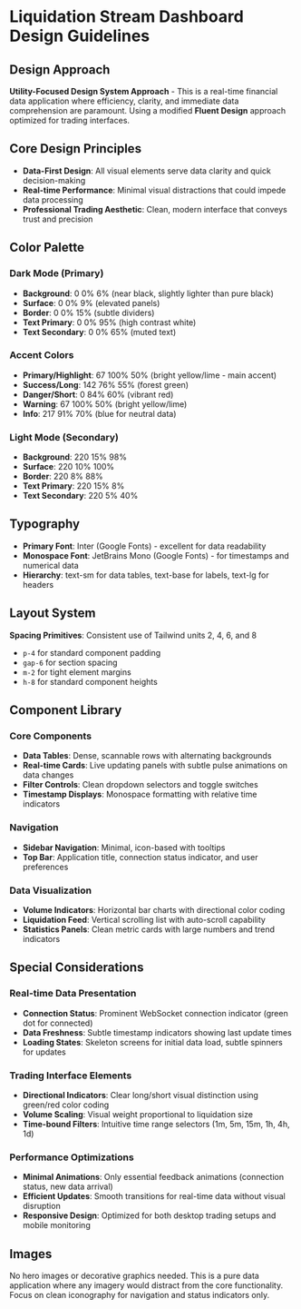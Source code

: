 # Liquidation Stream Dashboard Design Guidelines

## Design Approach
**Utility-Focused Design System Approach** - This is a real-time financial data application where efficiency, clarity, and immediate data comprehension are paramount. Using a modified **Fluent Design** approach optimized for trading interfaces.

## Core Design Principles
- **Data-First Design**: All visual elements serve data clarity and quick decision-making
- **Real-time Performance**: Minimal visual distractions that could impede data processing
- **Professional Trading Aesthetic**: Clean, modern interface that conveys trust and precision

## Color Palette

### Dark Mode (Primary)
- **Background**: 0 0% 6% (near black, slightly lighter than pure black)
- **Surface**: 0 0% 9% (elevated panels)
- **Border**: 0 0% 15% (subtle dividers)
- **Text Primary**: 0 0% 95% (high contrast white)
- **Text Secondary**: 0 0% 65% (muted text)

### Accent Colors
- **Primary/Highlight**: 67 100% 50% (bright yellow/lime - main accent)
- **Success/Long**: 142 76% 55% (forest green)
- **Danger/Short**: 0 84% 60% (vibrant red)
- **Warning**: 67 100% 50% (bright yellow/lime)
- **Info**: 217 91% 70% (blue for neutral data)

### Light Mode (Secondary)
- **Background**: 220 15% 98%
- **Surface**: 220 10% 100%
- **Border**: 220 8% 88%
- **Text Primary**: 220 15% 8%
- **Text Secondary**: 220 5% 40%

## Typography
- **Primary Font**: Inter (Google Fonts) - excellent for data readability
- **Monospace Font**: JetBrains Mono (Google Fonts) - for timestamps and numerical data
- **Hierarchy**: text-sm for data tables, text-base for labels, text-lg for headers

## Layout System
**Spacing Primitives**: Consistent use of Tailwind units 2, 4, 6, and 8
- `p-4` for standard component padding
- `gap-6` for section spacing
- `m-2` for tight element margins
- `h-8` for standard component heights

## Component Library

### Core Components
- **Data Tables**: Dense, scannable rows with alternating backgrounds
- **Real-time Cards**: Live updating panels with subtle pulse animations on data changes
- **Filter Controls**: Clean dropdown selectors and toggle switches
- **Timestamp Displays**: Monospace formatting with relative time indicators

### Navigation
- **Sidebar Navigation**: Minimal, icon-based with tooltips
- **Top Bar**: Application title, connection status indicator, and user preferences

### Data Visualization
- **Volume Indicators**: Horizontal bar charts with directional color coding
- **Liquidation Feed**: Vertical scrolling list with auto-scroll capability
- **Statistics Panels**: Clean metric cards with large numbers and trend indicators

## Special Considerations

### Real-time Data Presentation
- **Connection Status**: Prominent WebSocket connection indicator (green dot for connected)
- **Data Freshness**: Subtle timestamp indicators showing last update times
- **Loading States**: Skeleton screens for initial data load, subtle spinners for updates

### Trading Interface Elements
- **Directional Indicators**: Clear long/short visual distinction using green/red color coding
- **Volume Scaling**: Visual weight proportional to liquidation size
- **Time-bound Filters**: Intuitive time range selectors (1m, 5m, 15m, 1h, 4h, 1d)

### Performance Optimizations
- **Minimal Animations**: Only essential feedback animations (connection status, new data arrival)
- **Efficient Updates**: Smooth transitions for real-time data without visual disruption
- **Responsive Design**: Optimized for both desktop trading setups and mobile monitoring

## Images
No hero images or decorative graphics needed. This is a pure data application where any imagery would distract from the core functionality. Focus on clean iconography for navigation and status indicators only.